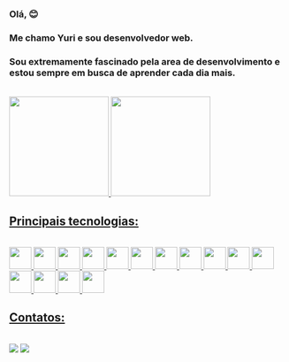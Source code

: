 ### Olá, 😊
### Me chamo Yuri e sou desenvolvedor web. 
### Sou extremamente fascinado pela area de desenvolvimento e estou sempre em busca de aprender cada dia mais.
<br>
<div>
  <a href="https://github.com/Yurih1">
  <img height="180em" src="https://github-readme-stats.vercel.app/api?username=Yurih1&show_icons=true&theme=dracula&include_all_commits=true&count_private=true"/>
  <img height="180em" src="https://github-readme-stats.vercel.app/api/top-langs/?username=Yurih1&layout=compact&langs_count=7&theme=dracula"/>
</div>
 
 ## Principais tecnologias:
 <br>
 <div>
 <img src="https://cdn.jsdelivr.net/gh/devicons/devicon/icons/html5/html5-plain-wordmark.svg" width="40" height="40"/>
 <img src="https://cdn.jsdelivr.net/gh/devicons/devicon/icons/css3/css3-original-wordmark.svg" width="40" height="40"/>
 <img src="https://cdn.jsdelivr.net/gh/devicons/devicon/icons/javascript/javascript-original.svg" width="40" height="40"/>
 <img src="https://cdn.jsdelivr.net/gh/devicons/devicon/icons/python/python-original.svg" width="40" height="40"/>
 <img src="https://cdn.jsdelivr.net/gh/devicons/devicon/icons/php/php-original.svg" width="40" height="40" />
 <img src="https://cdn.jsdelivr.net/gh/devicons/devicon/icons/codeigniter/codeigniter-plain.svg" width="40" height="40"/>
 <img src="https://cdn.jsdelivr.net/gh/devicons/devicon/icons/fastapi/fastapi-original-wordmark.svg" width="40" height="40"/>
 <img src="https://cdn.jsdelivr.net/gh/devicons/devicon/icons/django/django-plain-wordmark.svg" width="40" height="40"/>
 <img src="https://cdn.jsdelivr.net/gh/devicons/devicon/icons/flask/flask-original-wordmark.svg" width="40" height="40"/>
 <img src="https://cdn.jsdelivr.net/gh/devicons/devicon/icons/jquery/jquery-plain-wordmark.svg" width="40" height="40"/>
 <img src="https://cdn.jsdelivr.net/gh/devicons/devicon/icons/mysql/mysql-original-wordmark.svg" width="40" height="40"/>
 <img src="https://cdn.jsdelivr.net/gh/devicons/devicon/icons/postgresql/postgresql-original-wordmark.svg" width="40" height="40"/>
 <img src="https://cdn.jsdelivr.net/gh/devicons/devicon/icons/docker/docker-original.svg" width="40" height="40" />
 <img src="https://cdn.jsdelivr.net/gh/devicons/devicon/icons/git/git-original.svg" width="40" height="40"/>
 <img src="https://cdn.jsdelivr.net/gh/devicons/devicon/icons/linux/linux-original.svg" width="40" height="40"/>

</div>
 
 ## Contatos:
 <br>
 <div>
  <a href = "mailto:yurih2009@gmail.com"><img src="https://img.shields.io/badge/Gmail-D14836?style=for-the-badge&logo=gmail&logoColor=white" target="_blank"></a>
  <a href="https://www.linkedin.com/in/yuri-silva-oliveira-santos-a94193193/" target="_blank"><img src="https://img.shields.io/badge/-LinkedIn-%230077B5?style=for-the-badge&logo=linkedin&logoColor=white" target="_blank"></a> 
 </div>
